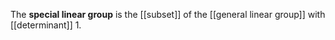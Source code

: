 The **special linear group** is the [[subset]] of the [[general linear group]] with [[determinant]] 1.
